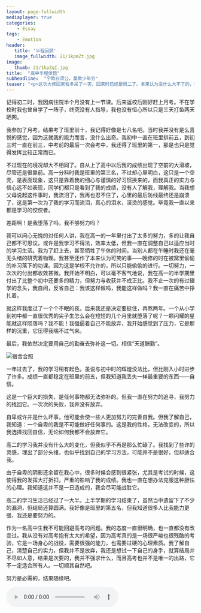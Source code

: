 ```yaml
---
layout: page-fullwidth
mediaplayer: true
categories:
    - Essay
tags:
    - Emotion
header:
   title: '半程回顾'
   image_fullwidth: 21/1kpmZt.jpg
image:
   thumb: 21/1kpZqI.jpg
title:  "高中半程体悟"
subheadline:  "宁欺白须公，莫欺少年穷"
teaser: "<p>这次大修回家我多呆了一天，回来时已经是周二了。本来认为没什么大不了的，不就旷一天课吗，后来几天的学习让我认识到我错了，彻底的错了。高中的学习已经不同于初中了，这不仅仅是一个数量的上的过度，而且更是一个质的飞跃。</p>"
---
```


记得初二时，我因病住院半个月没有上一节课。后来返校后刚好赶上月考。不在学校时我也曾自学了一阵子，终究没有人指导，我也没有恒心所以只是三天打鱼两天晒网。

我参加了月考。结果考了班里前十，我记得好像是七八名吧。当时我并没有是么喜悦的感觉，因为这就我的能力而言，没什么出奇。我初中一直在班里排前五，到初三时一直在前三，中考前的最后一次会考中，我还得了班里的第一，那是也只是觉得发挥比较正常而已。

不过现在的境况却大不相同了。自从上了高中以后我的成绩出现了空前的大滑坡，尽管还是很靠前。高一分科时我是班里的第三名，不过却心里明白，这只是一个空壳，是表面现象，这只是靠着我的细心与谨慎的好习惯换来的，而我真正的实力与信心远不如表现，同学们都只是看到了我的成绩，没有人了解我，理解我。当我想父母说起这件事时，我流泪了，我再也忍不住了，心里的最后防线最终还是崩溃了，这是第一次为了我的学习而流泪，真心的泪水，滚烫的感觉。毕竟我一直以来都是学习的佼佼者。

差距啊！是我堕落了吗，我不够努力吗？

我可以问心无愧的对任何人讲，我在高一的一年里付出了太多的努力，多的让我自己都不可思议。或许是我学习不得法，效率太低，但我一直在调整自己以适应当时的学习生活。我为了赶上去，甚至牺牲了午休的时间。当别人都在午睡时我还在毫无头绪的研究着物理。我甚至还作了本来认为可笑的事——晚修的时在被窝里偷偷的补习落下的功课。因为这是学校不允许的，所以只能偷偷的进行。一切努力，一次次的付出都收效甚微。我开始不明白，可以毫不客气地说，我在高一的半学期里付出了比整个初中还要多的精力，但努力与收获并不成正比。我不止一次的有过辍学的念头，我自问，反省自己：我该这样做吗，我能这样做吗？我一直在痛苦中挣扎着。

就这样我度过了一个个不眠的夜。后来我还是决定要挺住，再熬两年。一个从小学到初中都一直很优秀的尖子生怎么会在短短的几个月里就堕落了呢？一颗闪耀的星能就这样陨落吗？我不能！我强逼着自己不能放弃，我开始感觉到了压力，它是那样的沉重，它压得我喘不过气来。

最后，我依然决定要用自己的勤奋去弥补这一切。相信“天道酬勤”。

![宿舍合照]({{site.urlimg}}21/1kpVsA.jpg)

一年过去了，我的学习稍有起色。虽说与初中时的辉煌没法比，但比刚入小时进步了许多。成绩一直都稳定在班里的前五，但我知道我丢失一样最重要的东西——自信。

这是一个巨大的损失，是任何事物都无法弥补的。但我一直在努力的追寻，我努力的找回它。一次次的失败，我并没有放弃。

自卑或许并是什么坏事，他可能会使一些人更加努力的完善自我。但我了解自己，我知道：一个自卑的我是不可能做好任何事的。这是我的性格，无法改变的，所以我选择找回自信，无论如何我都不会放弃它。

高二的学习我并没有什么大的变化，但我似乎不再是那么忙碌了。我找到了些许的灵感，理出了部分头绪，也似乎找到自己的学习方法，可能并不是很好，但却适合我。

由于自卑的阴影还余留在我心中，很多时候会感到很紧张，尤其是考试的时候，这使得我的发挥大打折扣，严重的影响了我的成绩。我也一直在想办法克服这种胆怯的心理。我知道这并不是一日造成的，我会尽可能战胜它。

高二的学习生活已经过了一大半。上半学期的学习结束了，虽然当中遗留下了不少的漏洞，但结局还算圆满。我好像是班里的第五名，但我知道很多人比我能力更强，我还是要努力的。

作为一名高中生我不可能回避高考的问题。我的态度一直很明确，也一直都没有改变过。我从没有对高考抱有太大的希望，因为高考真的是一场很严峻也很残酷的考验，它是一场身心的战役，需要很强的能力，也需要过硬的心理素质。我了解自己，清楚自己的实力，但我并不是放弃，我还是想试一下自己的身手，就算结局并不尽如人意，结果是次要的，我并不强求什么，而且高考也并不是唯一的出路，它不一定适合所有人。一切顺其自然吧。

努力是必需的，结果随缘吧。

<audio src='{{site.urlbgm}}mklivingalone.mp3' type="audio/mp3" autoplay loop controls></audio>